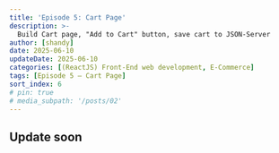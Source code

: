 ```yaml
---
title: 'Episode 5: Cart Page'
description: >-
  Build Cart page, "Add to Cart" button, save cart to JSON-Server
author: [shandy]
date: 2025-06-10
updateDate: 2025-06-10
categories: [(ReactJS) Front-End web development, E-Commerce]
tags: [Episode 5 – Cart Page]
sort_index: 6
# pin: true
# media_subpath: '/posts/02'
---
```


## Update soon
